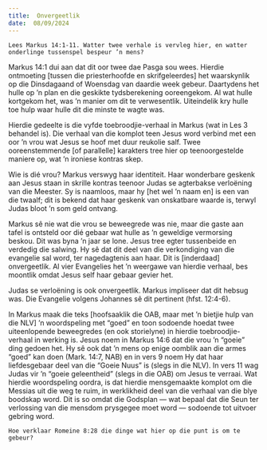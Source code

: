 ```yaml
---
title:  Onvergeetlik
date:  08/09/2024
---
```


`Lees Markus 14:1-11. Watter twee verhale is vervleg hier, en watter onderlinge tussenspel bespeur ’n mens?`

Markus 14:1 dui aan dat dit oor twee dae Pasga sou wees. Hierdie ontmoeting [tussen die priesterhoofde en skrifgeleerdes] het waarskynlik op die Dinsdagaand of Woensdag van daardie week gebeur. Daartydens het hulle op ’n plan en die geskikte tydsberekening ooreengekom. Al wat hulle kortgekom het, was ’n manier om dit te verwesentlik. Uiteindelik kry hulle toe hulp waar hulle dit die minste te wagte was.

Hierdie gedeelte is die vyfde toebroodjie-verhaal in Markus (wat in Les 3 behandel is). Die verhaal van die komplot teen Jesus word verbind met een oor ’n vrou wat Jesus se hoof met duur reukolie salf. Twee ooreenstemmende [of parallelle] karakters tree hier op teenoorgestelde maniere op, wat ’n ironiese kontras skep.

Wie is dié vrou? Markus verswyg haar identiteit. Haar wonderbare geskenk aan Jesus staan in skrille kontras teenoor Judas se agterbakse verloëning van die Meester. Sy is naamloos, maar hy [het wel ’n naam en] is een van die twaalf; dit is bekend dat haar geskenk van onskatbare waarde is, terwyl Judas bloot ’n som geld ontvang.

Markus sê nie wat die vrou se beweegrede was nie, maar die gaste aan tafel is ontsteld oor dié gebaar wat hulle as ’n geweldige vermorsing beskou. Dit was byna ’n jaar se lone. Jesus tree egter tussenbeide en verdedig die salwing. Hy sê dat dit deel van die verkondiging van die evangelie sal word, ter nagedagtenis aan haar. Dit is [inderdaad] onvergeetlik. Al vier Evangelies het ’n weergawe van hierdie verhaal, bes moontlik omdat Jesus self haar gebaar gevier het.

Judas se verloëning is ook onvergeetlik. Markus impliseer dat dit hebsug was. Die Evangelie volgens Johannes sê dit pertinent (hfst. 12:4-6).

In Markus maak die teks [hoofsaaklik die OAB, maar met ’n bietjie hulp van die NLV] ’n woordspeling met “goed” en toon sodoende hoedat twee uiteenlopende beweegredes (en ook storielyne) in hierdie toebroodjie-verhaal in werking is. Jesus noem in Markus 14:6 dat die vrou ’n “goeie” ding gedoen het. Hy sê ook dat ’n mens op enige oomblik aan die armes “goed” kan doen (Mark. 14:7, NAB) en in vers 9 noem Hy dat haar liefdesgebaar deel van die “Goeie Nuus” is (slegs in die NLV). In vers 11 wag Judas vir ’n “goeie geleentheid” (slegs in die OAB) om Jesus te verraai. Wat hierdie woordspeling oordra, is dat hierdie mensgemaakte komplot om die Messias uit die weg te ruim, in werklikheid deel van die verhaal van die blye boodskap word. Dit is so omdat die Godsplan — wat bepaal dat die Seun ter verlossing van die mensdom prysgegee moet word — sodoende tot uitvoer gebring word.

`Hoe verklaar Romeine 8:28 die dinge wat hier op die punt is om te gebeur?`
